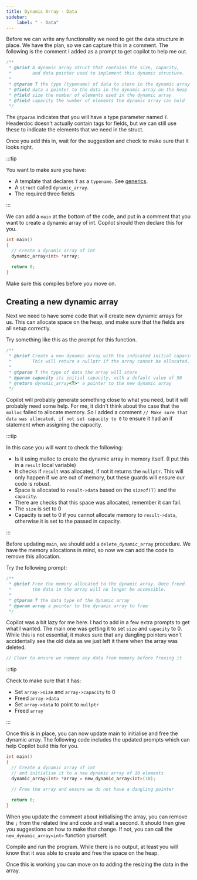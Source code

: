 ```yaml
---
title: Dynamic Array - Data
sidebar:
    label: " - Data"
---
```


Before we can write any functionality we need to get the data structure in place. We have the plan, so we can capture this in a comment. The following is the comment I added as a prompt to get copilot to help me out.

```cpp
/**
 * @brief A dynamic array struct that contains the size, capacity,
 *        and data pointer used to implement this dynamic structure.
 * 
 * @tparam T the type (typename) of data to store in the dynamic array
 * @field data a pointer to the data in the dynamic array on the heap
 * @field size the number of elements used in the dynamic array
 * @field capacity the number of elements the dynamic array can hold
 */
```

The `@tparam` indicates that you will have a type parameter named `T`. Headerdoc doesn't actually contain tags for fields, but we can still use these to indicate the elements that we need in the struct.

Once you add this in, wait for the suggestion and check to make sure that it looks right.

:::tip

You want to make sure you have:

- A template that declares `T` as a `typename`. See [generics](/book/part-2-organised-code/6-deep-dive-memory/1-concepts/07-generics).
- A `struct` called `dynamic_array`.
- The required three fields

:::

We can add a `main` at the bottom of the code, and put in a comment that you want to create a dynamic array of int. Copilot should then declare this for you.

```cpp
int main()
{
  // Create a dynamic array of int
  dynamic_array<int> *array;

  return 0;
}
```

Make sure this compiles before you move on.

## Creating a new dynamic array

Next we need to have some code that will create new dynamic arrays for us. This can allocate space on the heap, and make sure that the fields are all setup correctly.

Try something like this as the prompt for this function.

```cpp
/**
 * @brief Create a new dynamic array with the indicated initial capacity.
 *        This will return a nullptr if the array cannot be allocated.
 * 
 * @tparam T the type of data the array will store
 * @param capacity its initial capacity, with a default value of 50
 * @return dynamic_array<T>* a pointer to the new dynamic array
 */
```

Copilot will probably generate something close to what you need, but it will probably need some help. For me, it didn't think about the case that the `malloc` failed to allocate memory. So I added a comment `// Make sure that data was allocated, if not set capacity to 0` to ensure it had an if statement when assigning the capacity.

:::tip

In this case you will want to check the following:

- Is it using malloc to create the dynamic array in memory itself. (I put this in a `result` local variable)
- It checks if `result` was allocated, if not it returns the `nullptr`. This will only happen if we are out of memory, but these guards will ensure our code is robust.
- Space is allocated to `result->data` based on the `sizeof(T)` and the `capacity`.
- There are checks that this space was allocated, remember it can fail.
- The `size` is set to 0
- Capacity is set to 0 if you cannot allocate memory to `result->data`, otherwise it is set to the passed in capacity.

:::

Before updating `main`, we should add a `delete_dynamic_array` procedure. We have the memory allocations in mind, so now we can add the code to remove this allocation.

Try the following prompt:

```cpp
/**
 * @brief Free the memory allocated to the dynamic array. Once freed
 *        the data in the array will no longer be accessible.
 * 
 * @tparam T the data type of the dynamic array
 * @param array a pointer to the dynamic array to free
 */
```

Copilot was a bit lazy for me here. I had to add in a few extra prompts to get what I wanted. The main one was getting it to set `size` and `capacity` to 0. While this is not essential, it makes sure that any dangling pointers won't accidentally see the old data as we just left it there when the array was deleted.

```cpp
// Clear to ensure we remove any data from memory before freeing it
```

:::tip

Check to make sure that it has:

- Set `array->size` and `array->capacity` to 0
- Freed `array->data`
- Set `array->data` to point to `nullptr`
- Freed `array`

:::

Once this is in place, you can now update main to initialise and free the dynamic array. The following code includes the updated prompts which can help Copilot build this for you.

```cpp
int main()
{
  // Create a dynamic array of int
  // and initialise it to a new dynamic array of 10 elements
  dynamic_array<int> *array = new_dynamic_array<int>(10);

  // Free the array and ensure we do not have a dangling pointer
  
  return 0;
}
```

When you update the comment about initialising the array, you can remove the `;` from the related line and code and wait a second. It should then give you suggestions on how to make that change. If not, you can call the `new_dynamic_array<int>` function yourself.

Compile and run the program. While there is no output, at least you will know that it was able to create and free the space on the heap.

Once this is working you can move on to adding the resizing the data in the array.
